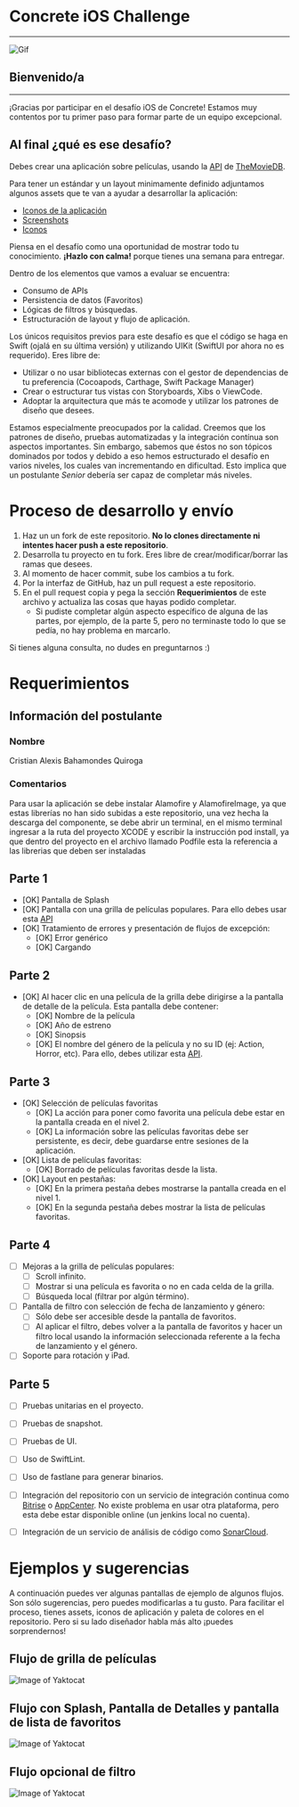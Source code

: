 # Concrete iOS Challenge

---

![Gif](assets/Logo-animado-1.gif)

## Bienvenido/a

---

¡Gracias por participar en el desafío iOS de Concrete! Estamos muy contentos por tu primer paso para formar parte de un equipo excepcional.

## Al final ¿qué es ese desafío?

Debes crear una aplicación sobre películas, usando la [API](https://developers.themoviedb.org/3/getting-started/introduction) de [TheMovieDB](https://www.themoviedb.org/?language=en).

Para tener un estándar y un layout minimamente definido adjuntamos algunos assets que te van a ayudar a desarrollar la aplicación:

- [Iconos de la aplicación](assets/appIcons)
- [Screenshots](assets/screenshots)
- [Iconos](assets/icons)

Piensa en el desafío como una oportunidad de mostrar todo tu conocimiento. **¡Hazlo con calma!** porque tienes una semana para entregar.


Dentro de los elementos que vamos a evaluar se encuentra:

- Consumo de APIs
- Persistencia de datos (Favoritos)
- Lógicas de filtros y búsquedas.
- Estructuración de layout y flujo de aplicación.

Los únicos requisitos previos para este desafío es que el código se haga en Swift (ojalá en su última versión) y utilizando UIKit (SwiftUI por ahora no es requerido). Eres libre de:

- Utilizar o no usar bibliotecas externas con el gestor de dependencias de tu preferencia (Cocoapods, Carthage, Swift Package Manager)
- Crear o estructurar tus vistas con Storyboards, Xibs o ViewCode.
- Adoptar la arquitectura que más te acomode y utilizar los patrones de diseño que desees.

Estamos especialmente preocupados por la calidad. Creemos que los patrones de diseño, pruebas automatizadas y la integración contínua son aspectos importantes. Sin embargo, sabemos que éstos no son tópicos dominados por todos y debido a eso hemos estructurado el desafío en varios niveles, los cuales van incrementando en dificultad. Esto implica que un postulante *Senior* debería ser capaz de completar más niveles.

# Proceso de desarrollo y envío

1. Haz un un fork de este repositorio. **No lo clones directamente ni intentes hacer push a este repositorio**.
2. Desarrolla tu proyecto en tu fork. Eres libre de crear/modificar/borrar las ramas que desees.
3. Al momento de hacer commit, sube los cambios a tu fork.
4. Por la interfaz de GitHub, haz un pull request a este repositorio.
5. En el pull request copia y pega la sección **Requerimientos** de este archivo y actualiza las cosas que hayas podido completar.
    - Si pudiste completar algún aspecto específico de alguna de las partes, por ejemplo, de la parte 5, pero no terminaste todo lo que se pedía, no hay problema en marcarlo.

Si tienes alguna consulta, no dudes en preguntarnos :)

# Requerimientos

## Información del postulante

### Nombre
Cristian Alexis Bahamondes Quiroga

### Comentarios

Para usar la aplicación se debe instalar Alamofire y AlamofireImage, ya que estas librerías no han sido subidas a este repositorio, una vez hecha la descarga del componente, se debe abrir un terminal, en el mismo terminal ingresar a la ruta del proyecto XCODE y escribir la instrucción pod install, ya que dentro del proyecto en el archivo llamado Podfile esta la referencia a las librerias que deben ser instaladas

## Parte 1
- [OK] Pantalla de Splash
- [OK] Pantalla con una grilla de películas populares. Para ello debes usar esta [API](https://developers.themoviedb.org/3/movies/get-popular-movies)
- [OK] Tratamiento de errores y presentación de flujos de excepción:
  - [OK] Error genérico
  - [OK] Cargando

## Parte 2
- [OK] Al hacer clic en una película de la grilla debe dirigirse a la pantalla de detalle de la película. Esta pantalla debe contener:
  - [OK] Nombre de la película
  - [OK] Año de estreno
  - [OK] Sinopsis
  - [OK] El nombre del género de la película y no su ID (ej: Action, Horror, etc). Para ello, debes utilizar esta [API](https://developers.themoviedb.org/3/genres/get-movie-list).

## Parte 3

- [OK] Selección de películas favoritas
  - [OK] La acción para poner como favorita una película debe estar en la pantalla creada en el nivel 2.
  - [OK] La información sobre las películas favoritas debe ser persistente, es decir, debe guardarse entre sesiones de la aplicación.
- [OK] Lista de películas favoritas:
  - [OK] Borrado de películas favoritas desde la lista.
- [OK] Layout en pestañas:
  - [OK] En la primera pestaña debes mostrarse la pantalla creada en el nivel 1.
  - [OK] En la segunda pestaña debes mostrar la lista de películas favoritas.

## Parte 4

- [ ] Mejoras a la grilla de películas populares:
  - [ ] Scroll infinito.
  - [ ] Mostrar si una película es favorita o no en cada celda de la grilla.
  - [ ] Búsqueda local (filtrar por algún término).
- [ ] Pantalla de filtro con selección de fecha de lanzamiento y género:
  - [ ] Sólo debe ser accesible desde la pantalla de favoritos.
  - [ ] Al aplicar el filtro, debes volver a la pantalla de favoritos y hacer un filtro local usando la información seleccionada referente a la fecha de lanzamiento y el género.
- [ ] Soporte para rotación y iPad.

## Parte 5

- [ ] Pruebas unitarias en el proyecto.
- [ ] Pruebas de snapshot.
- [ ] Pruebas de UI.
- [ ] Uso de SwiftLint.
- [ ] Uso de fastlane para generar binarios.
- [ ] Integración del repositorio con un servicio de integración continua como [Bitrise](https://www.bitrise.io/) o [AppCenter](https://appcenter.ms). No existe problema en usar otra plataforma, pero esta debe estar disponible online (un jenkins local no cuenta).
- [ ] Integración de un servicio de análisis de código como [SonarCloud](https://sonarcloud.io/).


# Ejemplos y sugerencias

A continuación puedes ver algunas pantallas de ejemplo de algunos flujos. Son sólo sugerencias, pero puedes modificarlas a tu gusto.
Para facilitar el proceso, tienes assets, iconos de aplicación y paleta de colores en el repositorio. Pero si su lado diseñador habla más alto ¡puedes sorprendernos!

## Flujo de grilla de películas

![Image of Yaktocat](assets/flow/lista.png)

## Flujo con Splash, Pantalla de Detalles y pantalla de lista de favoritos

![Image of Yaktocat](assets/flow/splash_detalhes.png)

## Flujo opcional de filtro

![Image of Yaktocat](assets/flow/filtro.png)
